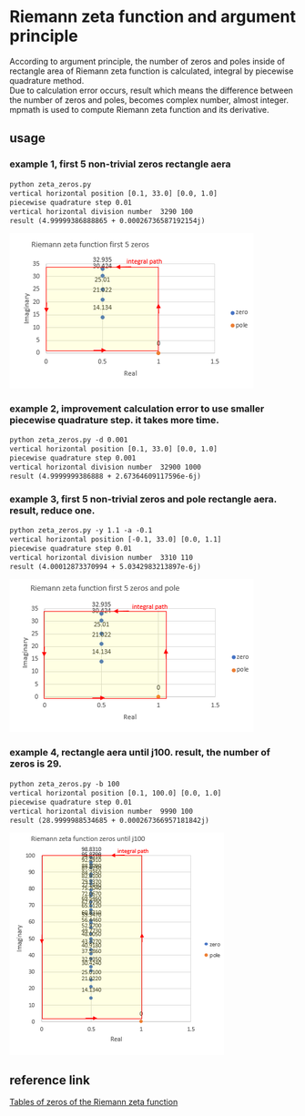 # Riemann zeta function and argument principle

According to argument principle, the number of zeros and poles inside of 
rectangle area of Riemann zeta function is calculated, integral by piecewise quadrature method.  
Due to calculation error occurs, result which means the difference between the number of zeros and poles, 
becomes complex number, almost integer.  
mpmath is used to compute Riemann zeta function and its derivative. 

## usage  
### example 1,  first 5 non-trivial zeros rectangle aera  
```
python zeta_zeros.py  
vertical horizontal position [0.1, 33.0] [0.0, 1.0]  
piecewise quadrature step 0.01  
vertical horizontal division number  3290 100  
result (4.99999386888865 + 0.00026736587192154j)  
```
![figure1](docs/fig1e.png)  


### example 2,  improvement calculation error to use smaller piecewise quadrature step. it takes more time. 
``` 
python zeta_zeros.py -d 0.001  
vertical horizontal position [0.1, 33.0] [0.0, 1.0]  
piecewise quadrature step 0.001  
vertical horizontal division number  32900 1000  
result (4.9999999386888 + 2.67364609117596e-6j)  
```



### example 3,  first 5 non-trivial zeros and pole rectangle aera. result, reduce one.  
```
python zeta_zeros.py -y 1.1 -a -0.1  
vertical horizontal position [-0.1, 33.0] [0.0, 1.1]  
piecewise quadrature step 0.01  
vertical horizontal division number  3310 110  
result (4.00012873370994 + 5.0342983213897e-6j)  
```
![figure2](docs/fig2e.png)  



### example 4, rectangle aera until j100.  result, the number of zeros is 29.  
```
python zeta_zeros.py -b 100  
vertical horizontal position [0.1, 100.0] [0.0, 1.0]  
piecewise quadrature step 0.01  
vertical horizontal division number  9990 100  
result (28.9999988534685 + 0.000267366957181842j)  
```
![figure3](docs/fig3e.png)  


## reference link 
[Tables of zeros of the Riemann zeta function](https://www-users.cse.umn.edu/~odlyzko/zeta_tables/)  
